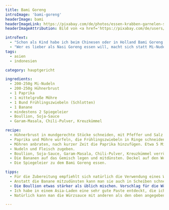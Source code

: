 ```yaml
---
title: Bami Goreng
introImage: 'bami-goreng'
headerImage: bami
headerImageLink: https://pixabay.com/de/photos/essen-krabben-garnelen-snack-585679/
headerImageAttribution: Bild von <a href='https://pixabay.com/de/users/keulefm-122060/?utm_source=link-attribution&amp;utm_medium=referral&amp;utm_campaign=image&amp;utm_content=585679'>Martin Fuhrmann</a> auf <a href='https://pixabay.com/de/?utm_source=link-attribution&amp;utm_medium=referral&amp;utm_campaign=image&amp;utm_content=585679'>Pixabay</a>

introText:
  - "Schon als Kind habe ich beim Chinesen oder in Holland Bami Goreng und Nasi Goreng geliebt. Als ich es dann selber kochen wollte, stellte ich fest, daß es unendliche Variationen gibt (von den Gewürzmischungen wollen wir jetzt gar nicht reden). Also bastelte ich mir meine eigene Version zusammen. Deren Kern ist die Würzsauce. Damit steht und fällt der gesamte Geschmack. M.E. sollten auch weder die Eier, noch die Banane fehlen."
  - "Wer es lieber als Nasi Goreng essen will, macht sich statt Mi-Nudeln einfach Reis dazu. Ich finde Mi-Nudeln am Praktischsten, weil man sie einfach nur mit heißem Wasser übergießt und ein wenig ziehen läßt. Schneller kann es gar nicht gehen."
tags:
  - asien
  - indonesien

category: hauptgericht

ingredients:
  - 200-250g Mi-Nudeln
  - 200-250g Hühnerbrust
  - 1 Paprika
  - 1 mittelgroße Möhre
  - 1 Bund Frühlingszwiebeln (Schlotten)
  - 1 Banane
  - mindestens 2 Spiegeleier
  - Boullion, Soja-Sauce
  - Garam-Masala, Chili-Pulver, Kreuzkümmel

recipe:
  - Hühnerbrust in mundgerechte Stücke schneiden, mit Pfeffer und Salz würzen, in Mehl wälzen, anbraten und herausnehmen.
  - Paprika und Möhre würfeln, die Frühlingszwiebeln in Ringe schneiden.
  - Möhren anbraten, nach kurzer Zeit die Paprika hinzufügen. Etwa 5 Minuten weiterbraten.
  - Nudeln und Fleisch zugeben.
  - Boullion, Soja-Sauce, Garam-Masala, Chili-Pulver, Kreuzkümmel verrühren (Mengen nach Belieben) und unter das Gemisch mengen. Die Nudeln müssen dunkel geworden sein. Unbedingt abschmecken.
  - Die Bananen auf das Gemisch legen und mitdünsten. Deckel auf den Wok oder die Pfanne.
  - Die Spiegeleier zu dem Bami Goreng essen.

tipps:
  - Für die Zubereitung empfiehlt sich natürlich die Verwendung eines Wok !
  - Anstatt die Banane mitzudünsten kann man sie auch in Scheiben schneiden und kurz auf einer Seite anbraten. Dafür dürfen allerdings nur feste Bananen benutzt werden.
  - Die Boullion etwas stärker als üblich mischen. Vorschlag für die Würzsauce: 150ml Boullion, 3 EL Soja-Sauce, 1 gehäufter TL Garam Masala, 1 gestrichener TL Kreuzkümmel, etwas Chili-Pulver.
  - Ich habe in einem Asia-Laden eine sehr gute Paste entdeckt, die ich statt Pfeffer und Salz zum Würzen des Fleischs nutze. Es ist ein französisches Produkt namens „Carry Vinday“. Es enthält Kreuzkümmel, 5-Gewürz-Pulver, Senf, Knoblauch, Essig und anderes. Man muß es mit einem bischen Öl geschmeidiger machen und dann damit das Fleisch einreiben. Da diese Paste eine gewisse Grundschärfe besitzt, sollte vor dem Würzen mit Chili-Pulver abgeschmeckt werden.
  - Natürlich kann man die Würzsauce mit anderen als den oben angegebenen Gewürzen versehen.

---
```

